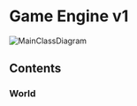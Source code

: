 <h1>Game Engine v1</h1>

![MainClassDiagram](https://user-images.githubusercontent.com/11299120/184547642-d13dfee3-1617-49cd-9648-c7c5f750448b.png)

<h2>Contents</h2>

<h3>World</h3>
